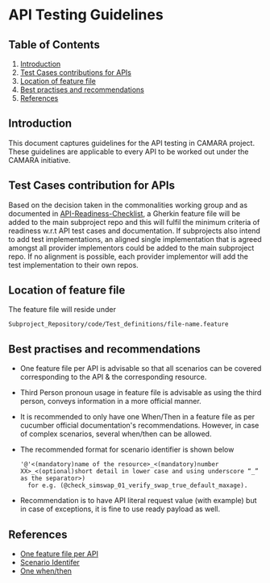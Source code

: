 # API Testing Guidelines

## Table of Contents
1. [Introduction](#Introduction)
2. [Test Cases contributions for APIs](#contribution)
3. [Location of feature file](#location)
4. [Best practises and recommendations](#recommendations)
7. [References](#References)

## Introduction <a name="Introduction"></a>
This document captures guidelines for the API testing in CAMARA project. These guidelines are applicable to every API to be worked out under the CAMARA initiative.

## Test Cases contribution for APIs <a name="contribution"></a>
Based on the decision taken in the commonalities working group and as documented in [API-Readiness-Checklist](https://github.com/camaraproject/Commonalities/blob/main/documentation/API-Readiness-Checklist.md), a Gherkin feature file will be added to the main subproject repo and this will fulfil the minimum criteria of readiness w.r.t API test cases and documentation. If subprojects also intend to add test implementations, an aligned single implementation that is agreed amongst all provider implementors could be added to the main subproject repo. If no alignment is possible, each provider implementor will add the test implementation to their own repos.

## Location of feature file <a name="location"></a>
The feature file will reside under 
```
Subproject_Repository/code/Test_definitions/file-name.feature
```

## Best practises and recommendations <a name="recommendations"></a>

* One feature file per API is advisable so that all scenarios can be covered corresponding to the API & the corresponding resource.
* Third Person pronoun usage in feature file is advisable as using the third person, conveys information in a more official manner.
* It is recommended to only have one When/Then in a feature file as per cucumber official documentation's recommendations. However, in case of  complex scenarios, several when/then can be allowed.
* The recommended format for scenario identifier is shown below
    ```
    '@'<(mandatory)name of the resource>_<(mandatory)number XX>_<(optional)short detail in lower case and using underscore “_” as the separator>)
      for e.g. (@check_simswap_01_verify_swap_true_default_maxage).
    ```

* Recommendation is to have API literal request value (with example) but in case of exceptions, it is fine to use ready payload as well.


## References <a name="References"></a>

* [One feature file per API](https://www.testquality.com/blog/tpost/v79acjttj1-cucumber-and-gherkin-language-best-pract)
* [Scenario Identifer](https://support.smartbear.com/cucumberstudio/docs/tests/best-practices.html#scenario-content-set-up-writing-standards)
* [One when/then](https://cucumber.io/docs/gherkin/reference/)
